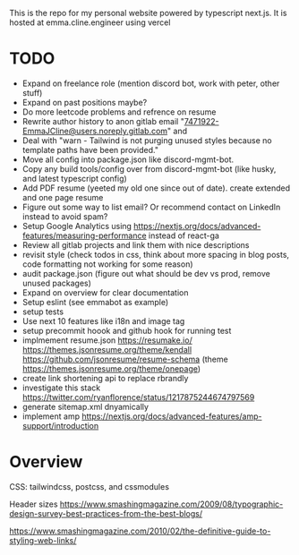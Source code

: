 This is the repo for my personal website powered by typescript next.js. It is hosted at emma.cline.engineer using vercel

# TODO

- Expand on freelance role (mention discord bot, work with peter, other stuff)
- Expand on past positions maybe?
- Do more leetcode problems and refrence on resume
- Rewrite author history to anon gitlab email "7471922-EmmaJCline@users.noreply.gitlab.com" and
- Deal with "warn - Tailwind is not purging unused styles because no template paths have been provided."
- Move all config into package.json like discord-mgmt-bot.
- Copy any build tools/config over from discord-mgmt-bot (like husky, and latest typescript config)
- Add PDF resume (yeeted my old one since out of date). create extended and one page resume
- Figure out some way to list email? Or recommend contact on LinkedIn instead to avoid spam?
- Setup Google Analytics using https://nextjs.org/docs/advanced-features/measuring-performance instead of react-ga
- Review all gitlab projects and link them with nice descriptions
- revisit style (check todos in css, think about more spacing in blog posts, code formatting not working for some reason)
- audit package.json (figure out what should be dev vs prod, remove unused packages)
- Expand on overview for clear documentation
- Setup eslint (see emmabot as example)
- setup tests
- Use next 10 features like i18n and image tag
- setup precommit hoook and github hook for running test
- implmement resume.json https://resumake.io/ https://themes.jsonresume.org/theme/kendall https://github.com/jsonresume/resume-schema (theme https://themes.jsonresume.org/theme/onepage)
- create link shortening api to replace rbrandly
- investigate this stack https://twitter.com/ryanflorence/status/1217875244674797569
- generate sitemap.xml dnyamically
- implement amp https://nextjs.org/docs/advanced-features/amp-support/introduction

# Overview

CSS: tailwindcss, postcss, and cssmodules

Header sizes
https://www.smashingmagazine.com/2009/08/typographic-design-survey-best-practices-from-the-best-blogs/

https://www.smashingmagazine.com/2010/02/the-definitive-guide-to-styling-web-links/
